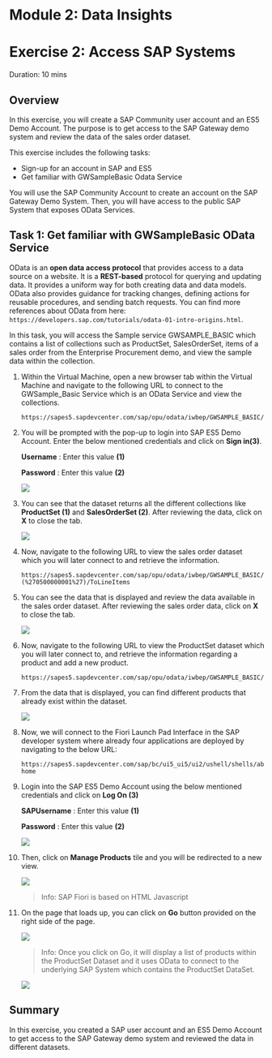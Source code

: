 # Module 2: Data Insights

# Exercise 2: Access SAP Systems

Duration: 10 mins

## Overview

In this exercise, you will create a SAP Community user account and an ES5 Demo Account. The purpose is to get access to the SAP Gateway demo system and review the data of the sales order dataset.

This exercise includes the following tasks:

* Sign-up for an account in SAP and ES5
* Get familiar with GWSampleBasic Odata Service

You will use the SAP Community Account to create an account on the SAP Gateway Demo System. Then, you will have access to the public SAP System that exposes OData Services.


## Task 1: Get familiar with GWSampleBasic OData Service

OData is an **open data access protocol** that provides access to a data source on a website. It is a **REST-based** protocol for querying and updating data. It provides a uniform way for both creating data and data models. OData also provides guidance for tracking changes, defining actions for reusable procedures, and sending batch requests. You can find more references about OData from here: `https://developers.sap.com/tutorials/odata-01-intro-origins.html`.

In this task, you will access the Sample service GWSAMPLE_BASIC which contains a list of collections such as ProductSet, SalesOrderSet, items of a sales order from the Enterprise Procurement demo, and view the sample data within the collection. 


1. Within the Virtual Machine, open a new browser tab within the Virtual Machine and navigate to the following URL to connect to the GWSample_Basic Service which is an OData Service and view the collections.

    ```
    https://sapes5.sapdevcenter.com/sap/opu/odata/iwbep/GWSAMPLE_BASIC/
    ```
   
1. You will be prompted with the pop-up to login into SAP ES5 Demo Account. Enter the below mentioned credentials and click on **Sign in(3)**.

    **Username** : Enter this value <inject key="SapUserID" /> **(1)**
   
   **Password** : Enter this value <inject key="SapPassword" /> **(2)**
   
   ![](../media/popup.png)



1. You can see that the dataset returns all the different collections like **ProductSet (1)** and **SalesOrderSet (2)**. After reviewing the data, click on **X** to close the tab.

   ![](https://github.com/CloudLabsAI-Azure/AIW-SAP-on-Azure/blob/main/media/M2-Ex2-salesorderdata-1.png?raw=true)

1. Now, navigate to the following URL to view the sales order dataset which you will later connect to and retrieve the information.

    ```
    https://sapes5.sapdevcenter.com/sap/opu/odata/iwbep/GWSAMPLE_BASIC/SalesOrderSet?(%270500000001%27)/ToLineItems
    ```
    
1. You can see the data that is displayed and review the data available in the sales order dataset. After reviewing the sales order data, click on **X** to close the tab.

   ![](https://github.com/CloudLabsAI-Azure/AIW-SAP-on-Azure/blob/main/media/M2-Ex2-salesorderdata.png?raw=true)
   
1. Now, navigate to the following URL to view the ProductSet dataset which you will later connect to, and retrieve the information regarding a product and add a new product.

    ```
    https://sapes5.sapdevcenter.com/sap/opu/odata/iwbep/GWSAMPLE_BASIC/ProductSet
    ```

1. From the data that is displayed, you can find different products that already exist within the dataset.

   ![](https://github.com/CloudLabsAI-Azure/AIW-SAP-on-Azure/blob/main/media/M2-Ex2-salesorderdata-2.png?raw=true)

1. Now, we will connect to the Fiori Launch Pad Interface in the SAP developer system where already four applications are deployed by navigating to the below URL:

   ```
   https://sapes5.sapdevcenter.com/sap/bc/ui5_ui5/ui2/ushell/shells/abap/FioriLaunchpad.html#Shell-home
   ```
   
1. Login into the SAP ES5 Demo Account using the below mentioned credentials and click on **Log On (3)**

   **SAPUsername** : Enter this value <inject key="SapUserID" /> **(1)**
   
   **Password** : Enter this value <inject key="SapPassword" /> **(2)**
   
   ![](../media/logon.png)
  
1. Then, click on **Manage Products** tile and you will be redirected to a new view.

   ![](https://github.com/CloudLabsAI-Azure/AIW-SAP-on-Azure/blob/main/media/M2-Ex2-salesorderdata-3.png?raw=true)
   
   > Info: SAP Fiori is based on HTML Javascript

1. On the page that loads up, you can click on **Go** button provided on the right side of the page.

   ![](https://github.com/CloudLabsAI-Azure/AIW-SAP-on-Azure/blob/main/media/M2-Ex2-salesorderdata-4.png?raw=true)

   > Info: Once you click on Go, it will display a list of products within the ProductSet Dataset and it uses OData to connect to the underlying SAP System which contains the ProductSet DataSet.
   
      ![](https://github.com/CloudLabsAI-Azure/AIW-SAP-on-Azure/blob/main/media/M2-Ex2-salesorderdata-5.png?raw=true)
      

## Summary
   
In this exercise, you created a SAP user account and an ES5 Demo Account to get access to the SAP Gateway demo system and reviewed the data in different datasets.
